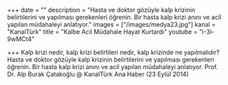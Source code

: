 +++
date = ""
description = "Hasta ve doktor gözüyle kalp krizinin belirtilerini ve yapılması gerekenleri öğrenin. Bir hasta kalp krizi anını ve acil yapılan müdahaleyi anlatıyor."
images = ["/images/medya23.jpg"]
kanal = "KanalTürk"
title = "Kalbe Acil Müdahale Hayat Kurtardı"
youtube = "I-3i-9wMCt4"

+++
Kalp krizi nedir, kalp krizi belirtileri nedir, kalp krizinde ne yapılmalıdır? Hasta ve doktor gözüyle kalp krizinin belirtilerini ve yapılması gerekenleri öğrenin. Bir hasta kalp krizi anını ve acil yapılan müdahaleyi anlatıyor. Prof. Dr. Alp Burak Çatakoğlu @ KanalTürk Ana Haber (23 Eylül 2014)